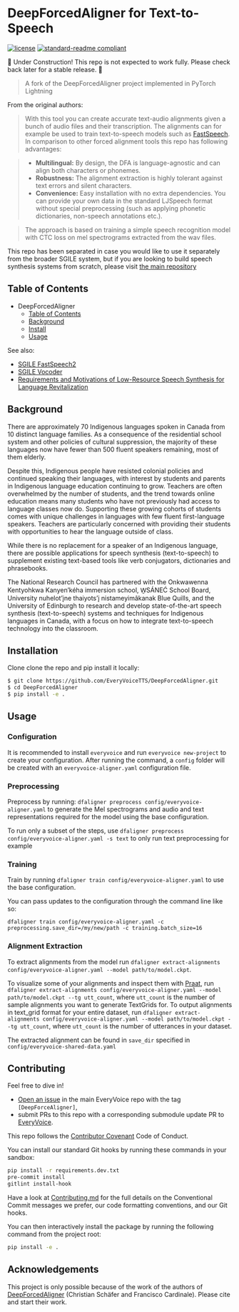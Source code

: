 # DeepForcedAligner for Text-to-Speech

<!-- [![codecov](https://codecov.io/gh/roedoejet/g2p/branch/master/graph/badge.svg)](https://codecov.io/gh/roedoejet/g2p) -->
<!-- [![Build Status](https://github.com/roedoejet/g2p/actions/workflows/tests.yml/badge.svg)](https://github.com/roedoejet/g2p/actions) -->
<!-- [![PyPI package](https://img.shields.io/pypi/v/hifigan.svg)](https://pypi.org/project/g2p/) -->
[![license](https://img.shields.io/badge/Licence-MIT-green)](LICENSE)
[![standard-readme compliant](https://img.shields.io/badge/readme%20style-standard-brightgreen.svg?style=flat-square)](https://github.com/EveryVoiceTTS/DeepForcedAligner)

🚧 Under Construction! This repo is not expected to work fully. Please check back later for a stable release. 🚧

> A fork of the DeepForcedAligner project implemented in PyTorch Lightning

From the original authors:

> With this tool you can create accurate text-audio alignments given a bunch of audio files and their transcription. The alignments can for example be used to train text-to-speech models such as
[FastSpeech](https://arxiv.org/abs/1905.09263?utm_source=feedburner&utm_medium=feed&utm_campaign=Feed%253A+arxiv%252FQSXk+%2528ExcitingAds%2521+cs+updates+on+arXiv.org%2529). In comparison to other forced alignment tools this repo has following advantages:

>  - **Multilingual:** By design, the DFA is language-agnostic and can align both characters or phonemes.
>  - **Robustness:** The alignment extraction is highly tolerant against text errors and silent characters.
>  - **Convenience:** Easy installation with no extra dependencies. You can provide your own data in the standard LJSpeech format without special preprocessing (such as applying phonetic dictionaries, non-speech annotations etc.).

> The approach is based on training a simple speech recognition model with CTC loss on mel spectrograms extracted from the wav files.


This repo has been separated in case you would like to use it separately from the broader SGILE system, but if you are looking to build speech synthesis systems from scratch, please visit [the main repository](https://github.com/EveryVoiceTTS/EveryVoice)

## Table of Contents
- DeepForcedAligner
  - [Table of Contents](#table-of-contents)
  - [Background](#background)
  - [Install](#install)
  - [Usage](#usage)
  <!-- - [How to Cite](#citation)
  - [License](#license) -->

See also:
  - [SGILE FastSpeech2](https://github.com/EveryVoiceTTS/FastSpeech2_lightning)
  - [SGILE Vocoder](https://github.com/EveryVoiceTTS/HiFiGAN_iSTFT_lightning)
  - [Requirements and Motivations of Low-Resource Speech Synthesis for Language Revitalization](https://aclanthology.org/2022.acl-long.507/)

## Background

There are approximately 70 Indigenous languages spoken in Canada from 10 distinct language families.  As a consequence of the residential school system and other policies of cultural suppression, the majority of these languages now have fewer than 500 fluent speakers remaining, most of them elderly.

Despite this, Indigenous people have resisted colonial policies and continued speaking their languages, with interest by students and parents in Indigenous language education continuing to grow. Teachers are often overwhelmed by the number of students, and the trend towards online education means many students who have not previously had access to language classes now do. Supporting these growing cohorts of students comes with unique challenges in languages with few fluent first-language speakers. Teachers are particularly concerned with providing their students with opportunities to hear the language outside of class.

While there is no replacement for a speaker of an Indigenous language, there are possible applications for speech synthesis (text-to-speech) to supplement existing text-based tools like verb conjugators, dictionaries and phrasebooks.

The National Research Council has partnered with the Onkwawenna Kentyohkwa Kanyen’kéha immersion school, W̱SÁNEĆ School Board, University nuhelot’įne thaiyots’į nistameyimâkanak Blue Quills, and the University of Edinburgh to research and develop state-of-the-art speech synthesis (text-to-speech) systems and techniques for Indigenous languages in Canada, with a focus on how to integrate text-to-speech technology into the classroom.

## Installation

Clone clone the repo and pip install it locally:

```sh
$ git clone https://github.com/EveryVoiceTTS/DeepForcedAligner.git
$ cd DeepForcedAligner
$ pip install -e .
```

## Usage

### Configuration

It is recommended to install `everyvoice` and run `everyvoice new-project` to create your configuration. After running the command, a `config` folder will be created with an `everyvoice-aligner.yaml` configuration file.

### Preprocessing

Preprocess by running: `dfaligner preprocess config/everyvoice-aligner.yaml` to generate the Mel spectrograms and audio and text representations required for the model using the base configuration.

To run only a subset of the steps, use `dfaligner preprocess config/everyvoice-aligner.yaml -s text` to only run text preprocessing for example

### Training

Train by running `dfaligner train config/everyvoice-aligner.yaml` to use the base configuration.

You can pass updates to the configuration through the command line like so:

`dfaligner train config/everyvoice-aligner.yaml -c preprocessing.save_dir=/my/new/path -c training.batch_size=16`

### Alignment Extraction

To extract alignments from the model run `dfaligner extract-alignments config/everyvoice-aligner.yaml --model path/to/model.ckpt`.

To visualize some of your alignments and inspect them with [Praat](https://www.fon.hum.uva.nl/praat/), run `dfaligner extract-alignments config/everyvoice-aligner.yaml --model path/to/model.ckpt --tg utt_count`, where `utt_count` is the number of sample alignments you want to generate TextGrids for.
To output alignments in text\_grid format for your entire dataset, run `dfaligner extract-alignments config/everyvoice-aligner.yaml --model path/to/model.ckpt --tg utt_count`, where `utt_count` is the number of utterances in your dataset.

The extracted alignment can be found in `save_dir` specified in `config/everyvoice-shared-data.yaml`

## Contributing

Feel free to dive in!
 - [Open an issue](https://github.com/EveryVoiceTTS/EveryVoice/issues/new) in the main EveryVoice repo with the tag `[DeepForceAligner]`,
 - submit PRs to this repo with a corresponding submodule update PR to [EveryVoice](https://github.com/EveryVoiceTTS/EveryVoice).

This repo follows the [Contributor Covenant](http://contributor-covenant.org/version/1/3/0/) Code of Conduct.

You can install our standard Git hooks by running these commands in your sandbox:

```sh
pip install -r requirements.dev.txt
pre-commit install
gitlint install-hook
```

Have a look at [Contributing.md](https://github.com/EveryVoiceTTS/EveryVoice/blob/main/Contributing.md)
for the full details on the Conventional Commit messages we prefer, our code
formatting conventions, and our Git hooks.

You can then interactively install the package by running the following command from the project root:

```sh
pip install -e .
```


## Acknowledgements

This project is only possible because of the work of the authors of [DeepForcedAligner](https://github.com/as-ideas/DeepForcedAligner) (Christian Schäfer and Francisco Cardinale). Please cite and start their work.
